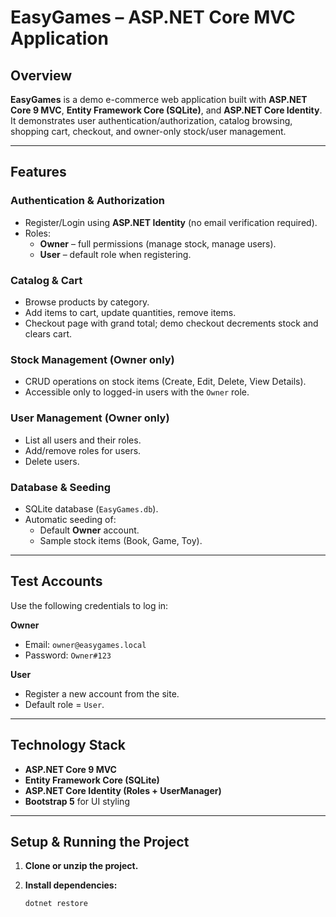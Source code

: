 # EasyGames – ASP.NET Core MVC Application

## Overview
**EasyGames** is a demo e-commerce web application built with **ASP.NET Core 9 MVC**, **Entity Framework Core (SQLite)**, and **ASP.NET Core Identity**.  
It demonstrates user authentication/authorization, catalog browsing, shopping cart, checkout, and owner-only stock/user management.

---

## Features
### Authentication & Authorization
- Register/Login using **ASP.NET Identity** (no email verification required).
- Roles:
  - **Owner** – full permissions (manage stock, manage users).
  - **User** – default role when registering.

### Catalog & Cart
- Browse products by category.
- Add items to cart, update quantities, remove items.
- Checkout page with grand total; demo checkout decrements stock and clears cart.

### Stock Management (Owner only)
- CRUD operations on stock items (Create, Edit, Delete, View Details).
- Accessible only to logged-in users with the `Owner` role.

### User Management (Owner only)
- List all users and their roles.
- Add/remove roles for users.
- Delete users.

### Database & Seeding
- SQLite database (`EasyGames.db`).
- Automatic seeding of:
  - Default **Owner** account.
  - Sample stock items (Book, Game, Toy).

---

## Test Accounts
Use the following credentials to log in:

**Owner**
- Email: `owner@easygames.local`
- Password: `Owner#123`

**User**
- Register a new account from the site.  
- Default role = `User`.

---

## Technology Stack
- **ASP.NET Core 9 MVC**
- **Entity Framework Core (SQLite)**
- **ASP.NET Core Identity (Roles + UserManager)**
- **Bootstrap 5** for UI styling

---

## Setup & Running the Project
1. **Clone or unzip the project.**

2. **Install dependencies:**
   ```bash
   dotnet restore
